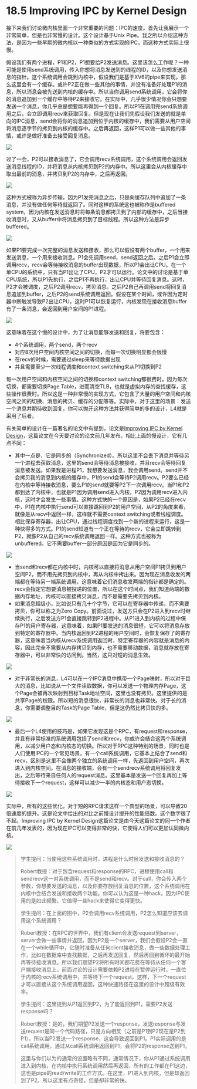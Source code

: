 # 18.5 Improving IPC by Kernel Design

接下来我们讨论微内核里面一个非常重要的问题：IPC的速度。首先让我展示一个非常简单，但是也非常慢的设计。这个设计基于Unix Pipe。我之所以介绍这种方法，是因为一些早期的微内核以一种类似的方式实现的IPC，而这种方式实际上很慢。

假设我们有两个进程，P1和P2，P1想要给P2发送消息。这里该怎么工作呢？一种可能是使用send系统调用，传入你想将消息发送到的线程的ID，以及你想发送消息的指针。这个系统调用会跳到内核中，假设我们是基于XV6的pipe来实现，那么这里会有一个缓存。或许P2正在做一些其他的事情，并没有准备好处理P1的消息，所以消息会被先送到内核的缓存中。所以当你调用send系统调用，它会将你的消息追加到一个缓存中等待P2来接收它。在实际中，几乎很少情况你会只想要发送一个消息，你几乎总是想要能再得到一个回复。所以P1在调用完send系统调用之后，会立即调用recv来获取回复。但是现在让我们先假设我们发送的就是单向的IPC消息，send会将你的消息追加到位于内核的缓存中，我们需要从用户空间将消息逐字节的拷贝到内核的缓存中。之后再返回，这样P1可以做一些其他的事情，或许是做好准备去接受回复消息。

![](../.gitbook/assets/image%20%28864%29.png)

过了一会，P2可以接收消息了，它会调用recv系统调用，这个系统调用会返回发送消息线程的ID，并将消息从内核拷贝到P2的内存中。所以这里会从内核缓存中取出最前的消息，并拷贝到P2的内存中，之后再返回。

![](../.gitbook/assets/image%20%28860%29.png)

这种方式被称为异步传输，因为P1发完消息之后，只是向缓存队列中追加了一条消息，并没有做任何等待就返回了。同时这样的系统这也被称作是buffered system，因为内核在发送消息时将每条消息都拷贝到了内部的缓存中，之后当接收消息时，又从buffer中将消息拷贝到了目标线程。所以这种方法是异步buffered。

![](../.gitbook/assets/image%20%28838%29.png)

如果P1要完成一次完整的消息发送和接收，那么可以假设有两个buffer，一个用来发送消息，一个用来接收消息。P1会先调用send，send返回之后。之后P1会立即调用recv，recv会等待接收消息的buffer出现数据，所以P1会出让CPU。在一个单CPU的系统中，只有当P1出让了CPU，P2才可以运行。论文中的讨论是基于单CPU系统，所以P1先执行，之后P1不再执行，出让CPU并等待回复消息。这时，P2才会被调度，之后P2调用recv，拷贝消息。之后P2自己再调用send将回复消息追加到buffer，之后P2的send系统调用返回。假设在某个时间，或许因为定时器中断触发导致P2出让CPU，这时P1可以恢复运行，内核发现在接收消息buffer有了一条消息，会返回到用户空间的P1进程。

![](../.gitbook/assets/image%20%28826%29.png)

这意味着在这个慢的设计中，为了让消息能够发送和回复，将要包含：

* 4个系统调用，两个send，两个recv
* 对应8次用户空间内核空间之间的切换，而每一次切换明显都会很慢
* 在recv的时候，需要通过sleep来等待数据出现
* 并且需要至少一次线程调度和context switching来从P1切换到P2

每一次用户空间和内核空间之间的切换和context switching都很费时，因为每次切换，都需要切换Page Table，进而清空TLB，也就是虚拟内存的查找缓存，这些操作很费时。所以这是一种非常慢的实现方式，它包含了大量的用户空间和内核空间之间的切换、消息的拷贝、缓存的分配等等。实际中，对于这里的场景：发送一个消息并期待收到回复，你可以抛开这种方法并获得简单的多的设计，L4就是采用了后者。

有关简单的设计在一篇著名的论文中有提到，论文是[Improving IPC by Kernel Design](https://www.cse.unsw.edu.au/~cs9242/19/papers/Liedtke_93.pdf)，这篇论文在今天要讨论的论文前几年发布。相比上面的慢设计，它有几点不同：

* 其中一点是，它是同步的（Synchronized）。所以这里不会丢下消息并等待另一个进程去获取消息，这里的send会等待消息被接收，并且recv会等待回复消息被发送。如果我是进程P1，我想要发送消息，我会调用send。send并不会拷贝我的消息到内核的缓存中，P1的send会等待P2调用recv。P2要么已经在内核中等待接收消息，要么P1的send就要等P2下一次调用recv。当P1和P2都到达了内核中，也就是P1因为调用send进入内核，P2因为调用recv进入内核，这时才会发生一些事情。这种方式快的一个原因是，如果P2已经在recv中，P1在内核中执行send可以直接跳回到P2的用户空间，从P2的角度来看，就像是从recv中返回一样，这样就不需要context switching或者线程调度。相比保存寄存器，出让CPU，通过线程调度找到一个新的进程来运行，这是一种快得多的方式。P1的send知道有一个正在等待的recv，它会立即跳转到P2，就像P2从自己的recv系统调用返回一样。这种方式也被称为unbuffered。它不需要buffer一部分原因是因为它是同步的。

![](../.gitbook/assets/image%20%28276%29.png)

* 当send和recv都在内核中时，内核可以直接将消息从用户空间P1拷贝到用户空间P2，而不用先拷贝到内核中，再从内核中拷出来。因为现在消息收发的两端都在等待另一端系统调用，这意味着它们消息收发两端的指针都是确定的。recv会指定它想要消息被投递的位置，所以在这个时间点，我们知道两端的数据内存地址，内核可以直接拷贝消息，而不是需要先拷贝到内核。
* 如果消息超级小，比如说只有几十个字节，它可以在寄存器中传递，而不需要拷贝，你可以称之为Zero Copy。前面说过，发送方只会在P2进入到recv时继续执行，之后发送方P1会直接跳转到P2进程中。从P1进入到内核的过程中保存P1的用户寄存器，这意味着，如果P1要发送的消息很短，它可以将消息存放到特定的寄存器中。当内核返回到P2进程的用户空间时，会恢复保存了的寄存器，这意味着当内核从recv系统调用返回时，特定寄存器的内容就是消息的内容，因此完全不需要从内存拷贝到内存，也不需要移动数据，消息就存放在寄存器中，可以非常快的访问到。当然，这只对短的消息生效。

![](../.gitbook/assets/image%20%28825%29.png)

* 对于非常长的消息，L4可以在一个IPC消息中携带一个Page映射，所以对于巨大的消息，比如说从一个文件读取数据，你可以发送一个物理内存Page，这个Page会被再次映射到目标Task地址空间，这里也没有拷贝。这里提供的是共享Page的权限。所以短的消息很快，非常长的消息也非常快。对于长的消息，你需要调整目的Task的Page Table，但是这仍然比拷贝快的多。

![](../.gitbook/assets/image%20%28845%29.png)

* 最后一个L4使用的技巧是，如果它发现这是个RPC，有request和response，并且有非常标准的系统调用包括了send和recv，你或许会结合这两个系统调用，以减少用户态和内核态的切换。所以对于RPC这种特别的场景，同时也是人们使用IPC的一个常见场景，有一个call系统调用，它基本上结合了send和recv，区别是这里不会像两个独立的系统调用一样，先返回到用户空间，再次进入到内核空间。在消息的接收端，会有一个sendrecv系统调用将回复发出，之后等待来自任何人的request消息。这里基本是发送一个回复再加上等待接收下一个request，这样可以减少一半的内核态和用户态切换。

![](../.gitbook/assets/image%20%28817%29.png)

实际中，所有的这些优化，对于短的RPC请求这样一个典型的场景，可以导致20倍速度的提升。这是论文中给出的对比之前慢设计提升的性能倍数。这个数字很了不起。Improving  IPC by Kernel Design这篇论文是由今天这篇论文的同一个作者在前几年发表的，因为现在IPC可以变得非常的快，它使得人们可以更加认同微内核。

![](../.gitbook/assets/image%20%28810%29.png)

> 学生提问：当使用这些系统调用时，进程是什么时候发送和接收消息的？
>
> Robert教授：对于包含request和response的RPC，进程使用call和sendrecv这一对系统调用，而不是send和recv。对于call，你会传入两个参数，你想要发送的消息，以及你要存放回复消息的位置，这个系统调用在内核中会结合发送和接收两个功能。你可以认为这是一种hack，因为IPC使用的是如此频繁，它值得一些hack来使得它变得更快。
>
> 学生提问：在上面的图中，P2会调用recv系统调用，P2怎么知道应该去调用这个系统调用？
>
> Robert教授：在RPC的世界中，我们有client会发送request到server，server会做一些事情并返回。因为P2是一个server，我们会假设P2会一直在一个while循环中，它随时准备从任何client接收消息，做一些数据处理工作，比如在数据库中查找数据，之后再发送回复，然后再回到循环的最开始再等待接收消息。所以我们期望P2将所有时间都花费在等待从任何一个客户端接收消息上。前面讨论的设计需要依赖P2进程在暂停运行时，一直位于内核的recv系统调用中，并等待下一个request。这样，下一个request才可以直接从这个系统调用返回，这种快速路径在这里的设计中超级有效率。
>
> 学生提问：这里提到从P1返回到P2，为了能返回到P1，需要P2发送response吗？
>
> Robert教授：是的，我们期望P2发送一个response，发送response与发送request是同一个代码路径，只是方向相反（之前是P1到P2现在是P2到P1），所以当P2发送一个response，这会导致返回到P1。P1实际调用的是call系统调用，通过从call系统调用返回到P1，会将P2的response送到P1。
>
> 这里与你们以为的通常的设置略有不同，通常情况下，你从P1通过系统调用进入到内核，在内核中执行系统调用然后再返回，所有的工作都在P1这边，这也是pipe的read/write的工作方式。在这里，P1进入到内核，但是却返回到了P2。所以这里有点奇怪，但是却非常的快。

